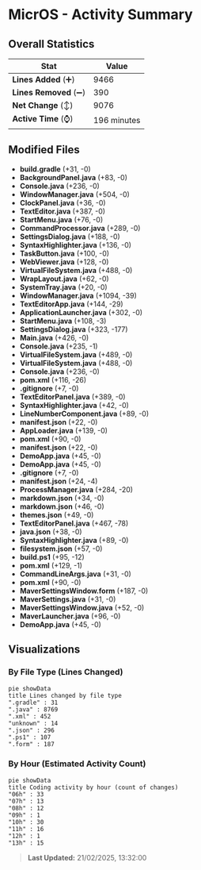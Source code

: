# MicrOS - Activity Summary 

## Overall Statistics

| Stat                   | Value                                                             |
| ---------------------- | ----------------------------------------------------------------- |
| **Lines Added** (➕)   | 9466                                          |
| **Lines Removed** (➖) | 390                                        |
| **Net Change** (↕)    | 9076                |
| **Active Time** (⌚)   | 196 minutes |


## Modified Files
- **build.gradle** (+31, -0)
- **BackgroundPanel.java** (+83, -0)
- **Console.java** (+236, -0)
- **WindowManager.java** (+504, -0)
- **ClockPanel.java** (+36, -0)
- **TextEditor.java** (+387, -0)
- **StartMenu.java** (+76, -0)
- **CommandProcessor.java** (+289, -0)
- **SettingsDialog.java** (+188, -0)
- **SyntaxHighlighter.java** (+136, -0)
- **TaskButton.java** (+100, -0)
- **WebViewer.java** (+128, -0)
- **VirtualFileSystem.java** (+488, -0)
- **WrapLayout.java** (+62, -0)
- **SystemTray.java** (+20, -0)
- **WindowManager.java** (+1094, -39)
- **TextEditorApp.java** (+144, -29)
- **ApplicationLauncher.java** (+302, -0)
- **StartMenu.java** (+108, -3)
- **SettingsDialog.java** (+323, -177)
- **Main.java** (+426, -0)
- **Console.java** (+235, -1)
- **VirtualFileSystem.java** (+489, -0)
- **VirtualFileSystem.java** (+488, -0)
- **Console.java** (+236, -0)
- **pom.xml** (+116, -26)
- **.gitignore** (+7, -0)
- **TextEditorPanel.java** (+389, -0)
- **SyntaxHighlighter.java** (+42, -0)
- **LineNumberComponent.java** (+89, -0)
- **manifest.json** (+22, -0)
- **AppLoader.java** (+139, -0)
- **pom.xml** (+90, -0)
- **manifest.json** (+22, -0)
- **DemoApp.java** (+45, -0)
- **DemoApp.java** (+45, -0)
- **.gitignore** (+7, -0)
- **manifest.json** (+24, -4)
- **ProcessManager.java** (+284, -20)
- **markdown.json** (+34, -0)
- **markdown.json** (+46, -0)
- **themes.json** (+49, -0)
- **TextEditorPanel.java** (+467, -78)
- **java.json** (+38, -0)
- **SyntaxHighlighter.java** (+89, -0)
- **filesystem.json** (+57, -0)
- **build.ps1** (+95, -12)
- **pom.xml** (+129, -1)
- **CommandLineArgs.java** (+31, -0)
- **pom.xml** (+90, -0)
- **MaverSettingsWindow.form** (+187, -0)
- **MaverSettings.java** (+31, -0)
- **MaverSettingsWindow.java** (+52, -0)
- **MaverLauncher.java** (+96, -0)
- **DemoApp.java** (+45, -0)

## Visualizations

### By File Type (Lines Changed)

```mermaid
pie showData
title Lines changed by file type
".gradle" : 31
".java" : 8769
".xml" : 452
"unknown" : 14
".json" : 296
".ps1" : 107
".form" : 187
```

### By Hour (Estimated Activity Count)

```mermaid
pie showData
title Coding activity by hour (count of changes)
"06h" : 33
"07h" : 13
"08h" : 12
"09h" : 1
"10h" : 30
"11h" : 16
"12h" : 1
"13h" : 15
```


> **Last Updated:** 21/02/2025, 13:32:00